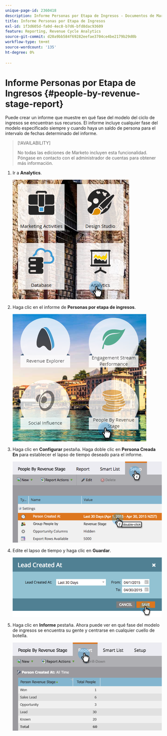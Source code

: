 ```yaml
---
unique-page-id: 2360418
description: Informe Personas por Etapa de Ingresos - Documentos de Marketo - Documentación del Producto
title: Informe Personas por Etapa de Ingresos
exl-id: 1f3d605d-fa0d-4ec8-b7d6-bfd8dac93609
feature: Reporting, Revenue Cycle Analytics
source-git-commit: d20a9bb584f69282eefae3704ce4be2179b29d0b
workflow-type: tm+mt
source-wordcount: '135'
ht-degree: 0%

---
```


# Informe Personas por Etapa de Ingresos {#people-by-revenue-stage-report}

Puede crear un informe que muestre en qué fase del modelo del ciclo de ingresos se encuentran sus recursos. El informe incluye cualquier fase del modelo especificado siempre y cuando haya un saldo de persona para el intervalo de fechas determinado del informe.

>[!AVAILABILITY]
>
>No todas las ediciones de Marketo incluyen esta funcionalidad. Póngase en contacto con el administrador de cuentas para obtener más información.

1. Ir a **Analytics**.

   ![](assets/image2017-3-27-15-3a43-3a55.png)

1. Haga clic en el informe de **Personas por etapa de ingresos**.

   ![](assets/image2017-3-27-15-3a46-3a27.png)

1. Haga clic en **Configurar** pestaña. Haga doble clic en **Persona Creada En** para establecer el lapso de tiempo deseado para el informe.

   ![](assets/image2017-3-28-8-3a6-3a23.png)

1. Edite el lapso de tiempo y haga clic en **Guardar**.

   ![](assets/image2015-4-29-12-3a11-3a31.png)

1. Haga clic en **Informe** pestaña. Ahora puede ver en qué fase del modelo de ingresos se encuentra su gente y centrarse en cualquier cuello de botella.

   ![](assets/image2017-3-28-8-3a6-3a48.png)
